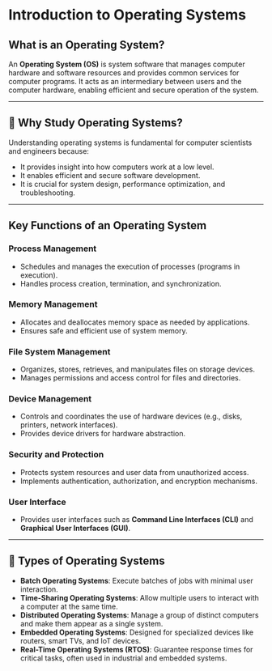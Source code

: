 # Introduction to Operating Systems

## What is an Operating System?

An **Operating System (OS)** is system software that manages computer hardware and software resources and provides common services for computer programs. It acts as an intermediary between users and the computer hardware, enabling efficient and secure operation of the system.

---

## 🎯 Why Study Operating Systems?

Understanding operating systems is fundamental for computer scientists and engineers because:

- It provides insight into how computers work at a low level.
- It enables efficient and secure software development.
- It is crucial for system design, performance optimization, and troubleshooting.


---




## Key Functions of an Operating System

### Process Management
- Schedules and manages the execution of processes (programs in execution).
- Handles process creation, termination, and synchronization.

### Memory Management
- Allocates and deallocates memory space as needed by applications.
- Ensures safe and efficient use of system memory.

### File System Management
- Organizes, stores, retrieves, and manipulates files on storage devices.
- Manages permissions and access control for files and directories.

### Device Management
- Controls and coordinates the use of hardware devices (e.g., disks, printers, network interfaces).
- Provides device drivers for hardware abstraction.

### Security and Protection
- Protects system resources and user data from unauthorized access.
- Implements authentication, authorization, and encryption mechanisms.

### User Interface
- Provides user interfaces such as **Command Line Interfaces (CLI)** and **Graphical User Interfaces (GUI)**.

---

## 🧰 Types of Operating Systems

- **Batch Operating Systems**: Execute batches of jobs with minimal user interaction.
- **Time-Sharing Operating Systems**: Allow multiple users to interact with a computer at the same time.
- **Distributed Operating Systems**: Manage a group of distinct computers and make them appear as a single system.
- **Embedded Operating Systems**: Designed for specialized devices like routers, smart TVs, and IoT devices.
- **Real-Time Operating Systems (RTOS)**: Guarantee response times for critical tasks, often used in industrial and embedded systems.


